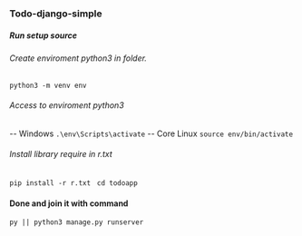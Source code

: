 ### Todo-django-simple
##### Run setup source
###### Create enviroment python3 in folder.
` python3 -m venv env `
###### Access to enviroment python3
-- Windows `.\env\Scripts\activate`
-- Core Linux `source env/bin/activate`

###### Install library require in r.txt
` pip install -r r.txt `
` cd todoapp`

#### Done and join it with command
` py || python3 manage.py runserver `